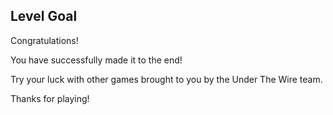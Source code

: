 ## Level Goal
Congratulations!

You have successfully made it to the end!

Try your luck with other games brought to you by the Under The Wire team.

Thanks for playing!
